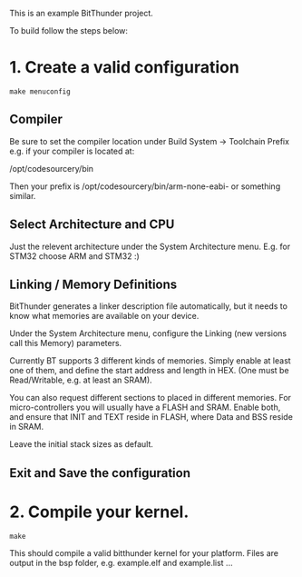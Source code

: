 This is an example BitThunder project.

To build follow the steps below:

# 1. Create a valid configuration

    make menuconfig

## Compiler

Be sure to set the compiler location under Build System -> Toolchain Prefix
e.g. if your compiler is located at:

/opt/codesourcery/bin

Then your prefix is /opt/codesourcery/bin/arm-none-eabi- or something similar.

## Select Architecture and CPU
Just the relevent architecture under the System Architecture menu. E.g. for STM32 choose ARM
and STM32 :)

## Linking / Memory Definitions

BitThunder generates a linker description file automatically, but it needs to know
what memories are available on your device.

Under the System Architecture menu, configure the Linking (new versions call this Memory)
parameters.

Currently BT supports 3 different kinds of memories. Simply enable at least one of them,
and define the start address and length in HEX. (One must be Read/Writable, e.g. at least an SRAM).

You can also request different sections to placed in different memories.
For micro-controllers you will usually have a FLASH and SRAM. Enable both, and ensure that
INIT and TEXT reside in FLASH, where Data and BSS reside in SRAM.

Leave the initial stack sizes as default.

## Exit and Save the configuration

# 2. Compile your kernel.

    make

This should compile a valid bitthunder kernel for your platform.
Files are output in the bsp folder, e.g. example.elf and example.list ...
